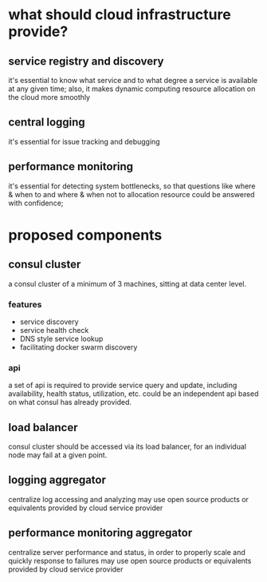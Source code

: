 # what should cloud infrastructure provide?

## service registry and discovery
it's essential to know what service and to what degree a service is available at any given time;
also, it makes dynamic computing resource allocation on the cloud more smoothly

## central logging
it's essential for issue tracking and debugging

## performance monitoring
it's essential for detecting system bottlenecks, so that questions like where & when to and where & when not to allocation resource could be answered with confidence;

# proposed components

## consul cluster
a consul cluster of a minimum of 3 machines, sitting at data center level.

### features
* service discovery
* service health check
* DNS style service lookup
* facilitating docker swarm discovery

### api
a set of api is required to provide service query and update, including availability, health status, utilization, etc.
could be an independent api based on what consul has already provided.

## load balancer
consul cluster should be accessed via its load balancer, for an individual node may fail at a given point.

## logging aggregator
centralize log accessing and analyzing
may use open source products or equivalents provided by cloud service provider

## performance monitoring aggregator
centralize server performance and status, in order to properly scale and quickly response to failures
may use open source products or equivalents provided by cloud service provider
